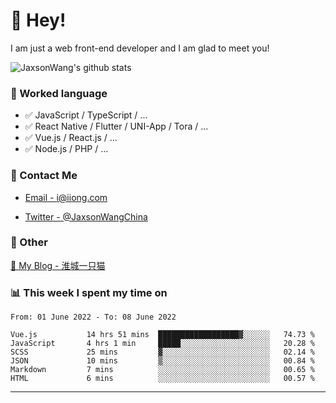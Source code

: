 # 👋 Hey!

I am just a web front-end developer and I am glad to meet you!

![JaxsonWang's github stats](https://github-readme-stats.vercel.app/api?username=JaxsonWang&&show_icons=true&&title_color=1abc9c&&icon_color=1abc9c)


### 📝 Worked language

- ✅ JavaScript / TypeScript / ...
- ✅ React Native / Flutter / UNI-App / Tora / ...
- ✅ Vue.js / React.js / ...
- ✅ Node.js / PHP / ...

### 📮 Contact Me

- [Email - i@iiong.com](mailto:i@iiong.com)

- [Twitter - @JaxsonWangChina](https://twitter.com/JaxsonWangChina)

### 🤪 Other

[📌 My Blog - 淮城一只猫](https://iiong.com)

### 📊 This week I spent my time on

<!--START_SECTION:waka-->

```text
From: 01 June 2022 - To: 08 June 2022

Vue.js           14 hrs 51 mins  ██████████████████▓░░░░░░   74.73 %
JavaScript       4 hrs 1 min     █████░░░░░░░░░░░░░░░░░░░░   20.28 %
SCSS             25 mins         ▓░░░░░░░░░░░░░░░░░░░░░░░░   02.14 %
JSON             10 mins         ▒░░░░░░░░░░░░░░░░░░░░░░░░   00.84 %
Markdown         7 mins          ░░░░░░░░░░░░░░░░░░░░░░░░░   00.65 %
HTML             6 mins          ░░░░░░░░░░░░░░░░░░░░░░░░░   00.57 %
```

<!--END_SECTION:waka-->

---

